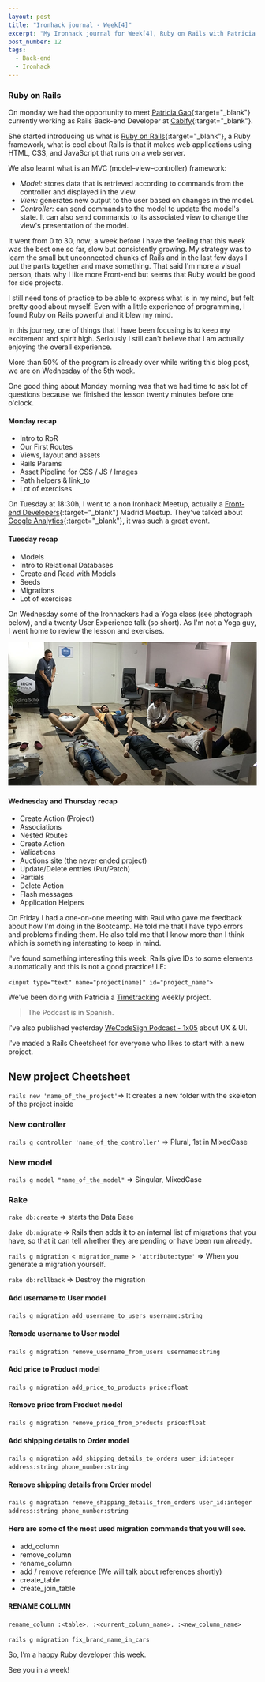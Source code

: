 ```yaml
---
layout: post
title: "Ironhack journal - Week[4]"
excerpt: "My Ironhack journal for Week[4], Ruby on Rails with Patricia Gao"
post_number: 12
tags:
  - Back-end
  - Ironhack
---
```


### Ruby on Rails

On monday we had the opportunity to meet [Patricia Gao](https://twitter.com/patriciagao){:target="_blank"} currently working as Rails Back-end Developer at [Cabify](https://www.cabify.com/){:target="_blank"}.

She started introducing us what is [Ruby on Rails](http://rubyonrails.org){:target="_blank"}, a Ruby framework, what is cool about Rails is that it makes web applications using HTML, CSS, and JavaScript that runs on a web server.

We also learnt what is an MVC (model–view–controller) framework:

- _Model:_ stores data that is retrieved according to commands from the controller and displayed in the view.
- _View:_ generates new output to the user based on changes in the model.
- _Controller:_ can send commands to the model to update the model's state. It can also send commands to its associated view to change the view's presentation of the model.

It went from 0 to 30, now; a week before I have the feeling that this week was the best one so far, slow but consistently growing. My strategy was to learn the small but unconnected chunks of Rails and in the last few days I put the parts together and make something. That said I'm more a visual person, thats why I like more Front-end but seems that Ruby would be good for side projects.

I still need tons of practice to be able to express what is in my mind, but felt pretty good about myself. Even with a little experience of programming, I found Ruby on Rails powerful and it blew my mind.

In this journey, one of things that I have been focusing is to keep my excitement and spirit high. Seriously I still can't believe that I am actually enjoying the overall experience.

More than 50% of the program is already over while writing this blog post, we are on Wednesday of the 5th week.

One good thing about Monday morning was that we had time to ask lot of questions because we finished the lesson twenty minutes before one o'clock.

#### Monday recap

- Intro to RoR
- Our First Routes
- Views, layout and assets
- Rails Params
- Asset Pipeline for CSS / JS / Images
- Path helpers & link_to
- Lot of exercises

On Tuesday at 18:30h, I went to a non Ironhack Meetup, actually a [Front-end Developers](http://www.meetup.com/Front-end-Developers-Madrid){:target="_blank"} Madrid Meetup. They've talked about [Google Analytics](https://twitter.com/IgnaciodeNuevo/status/747843215663955968){:target="_blank"}, it was such a great event.

#### Tuesday recap

- Models
- Intro to Relational Databases
- Create and Read with Models
- Seeds
- Migrations
- Lot of exercises

On Wednesday some of the Ironhackers had a Yoga class (see photograph below), and a twenty User Experience talk (so short). As I'm not a Yoga guy, I went home to review the lesson and exercises.

<img src="/assets/images/post-irnohack-week-four.jpg" alt="Yoga time">

#### Wednesday and Thursday recap

- Create Action (Project)
- Associations
- Nested Routes
- Create Action
- Validations
- Auctions site (the never ended project)
- Update/Delete entries (Put/Patch)
- Partials
- Delete Action
- Flash messages
- Application Helpers

On Friday I had a one-on-one meeting with Raul who gave me feedback about how I'm doing in the Bootcamp. He told me that I have typo errors and problems finding them. He also told me that I know more than I think which is something interesting to keep in mind.

I've found something interesting this week. Rails give IDs to some elements automatically and this is not a good practice! I.E:

`<input type="text" name="project[name]" id="project_name">`

We've been doing with Patricia a [Timetracking](https://github.com/IgnaciodeNuevo/Ironhack/tree/master/Week%204/timetracking) weekly project.

<blockquote class="">
    <span>The Podcast is in Spanish.</span>
</blockquote>

I've also published yesterday [WeCodeSign Podcast - 1x05](http://wecodesignpodcast.com/2016/07/05/episodio-5) about UX & UI.

I've maded a Rails Cheetsheet for everyone who likes to start with a new project.

## New project Cheetsheet

`rails new 'name_of_the_project'`=> It creates a new folder with the skeleton of the project inside

### New controller

`rails g controller 'name_of_the_controller'` => Plural, 1st in MixedCase

### New model

`rails g model "name_of_the_model"` => Singular, MixedCase

### Rake

`rake db:create` => starts the Data Base

`dake db:migrate` => Rails then adds it to an internal list of migrations that you have, so that it can tell whether they are pending or have been run already.

`rails g migration < migration_name > 'attribute:type'` => When you generate a migration yourself.

`rake db:rollback` => Destroy the migration

#### Add username to User model

`rails g migration add_username_to_users username:string`

#### Remode username to User model

`rails g migration remove_username_from_users username:string`

#### Add price to Product model

`rails g migration add_price_to_products price:float`

#### Remove price from Product model

`rails g migration remove_price_from_products price:float`

#### Add shipping details to Order model

`rails g migration add_shipping_details_to_orders user_id:integer address:string phone_number:string`

#### Remove shipping details from Order model

`rails g migration remove_shipping_details_from_orders user_id:integer address:string phone_number:string`

#### Here are some of the most used migration commands that you will see.

- add_column
- remove_column
- rename_column
- add / remove reference (We will talk about references shortly)
- create_table
- create_join_table

#### RENAME COLUMN

`rename_column :<table>, :<current_column_name>, :<new_column_name>`

`rails g migration fix_brand_name_in_cars`

So, I’m a happy Ruby developer this week.

See you in a week!
